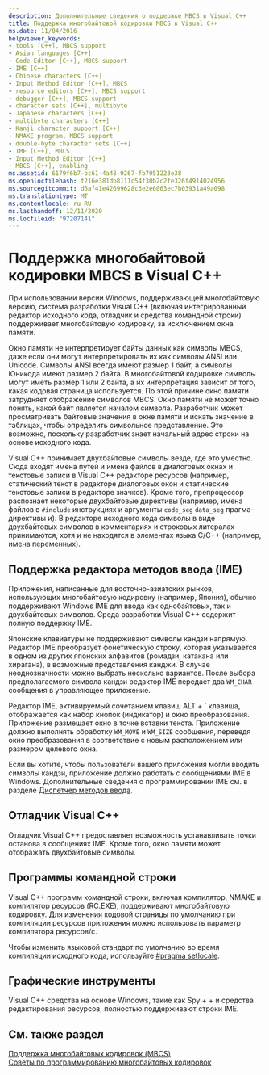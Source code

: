 ```yaml
---
description: Дополнительные сведения о поддержке MBCS в Visual C++
title: Поддержка многобайтовой кодировки MBCS в Visual C++
ms.date: 11/04/2016
helpviewer_keywords:
- tools [C++], MBCS support
- Asian languages [C++]
- Code Editor [C++], MBCS support
- IME [C++]
- Chinese characters [C++]
- Input Method Editor [C++], MBCS
- resource editors [C++], MBCS support
- debugger [C++], MBCS support
- character sets [C++], multibyte
- Japanese characters [C++]
- multibyte characters [C++]
- Kanji character support [C++]
- NMAKE program, MBCS support
- double-byte character sets [C++]
- IME [C++], MBCS
- Input Method Editor [C++]
- MBCS [C++], enabling
ms.assetid: 6179f6b7-bc61-4a48-9267-fb7951223e38
ms.openlocfilehash: f216e381db8111c54f30b2c2fe326f4914024956
ms.sourcegitcommit: d6af41e42699628c3e2e6063ec7b03931a49a098
ms.translationtype: MT
ms.contentlocale: ru-RU
ms.lasthandoff: 12/11/2020
ms.locfileid: "97207141"
---
```

# <a name="mbcs-support-in-visual-c"></a>Поддержка многобайтовой кодировки MBCS в Visual C++

При использовании версии Windows, поддерживающей многобайтовую версию, система разработки Visual C++ (включая интегрированный редактор исходного кода, отладчик и средства командной строки) поддерживает многобайтовую кодировку, за исключением окна памяти.

Окно памяти не интерпретирует байты данных как символы MBCS, даже если они могут интерпретировать их как символы ANSI или Unicode. Символы ANSI всегда имеют размер 1 байт, а символы Юникода имеют размер 2 байта. В многобайтовой кодировке символы могут иметь размер 1 или 2 байта, а их интерпретация зависит от того, какая кодовая страница используется. По этой причине окно памяти затрудняет отображение символов MBCS. Окно памяти не может точно понять, какой байт является началом символа. Разработчик может просматривать байтовые значения в окне памяти и искать значение в таблицах, чтобы определить символьное представление. Это возможно, поскольку разработчик знает начальный адрес строки на основе исходного кода.

Visual C++ принимает двухбайтовые символы везде, где это уместно. Сюда входят имена путей и имена файлов в диалоговых окнах и текстовые записи в Visual C++ редакторе ресурсов (например, статический текст в редакторе диалоговых окон и статические текстовые записи в редакторе значков). Кроме того, препроцессор распознает некоторые двухбайтовые директивы (например, имена файлов в `#include` инструкциях и аргументы `code_seg` `data_seg` прагма-директивы и). В редакторе исходного кода символы в виде двухбайтовых символов в комментариях и строковых литералах принимаются, хотя и не находятся в элементах языка C/C++ (например, имена переменных).

## <a name="support-for-the-input-method-editor-ime"></a><a name="_core_support_for_the_input_method_editor_.28.ime.29"></a> Поддержка редактора методов ввода (IME)

Приложения, написанные для восточно-азиатских рынков, использующих многобайтовую кодировку (например, Япония), обычно поддерживают Windows IME для ввода как однобайтовых, так и двухбайтовых символов. Среда разработки Visual C++ содержит полную поддержку IME.

Японские клавиатуры не поддерживают символы кандзи напрямую. Редактор IME преобразует фонетическую строку, которая указывается в одном из других японских алфавитов (ромадзи, катакана или хирагана), в возможные представления канджи. В случае неоднозначности можно выбрать несколько вариантов. После выбора предполагаемого символа кандзи редактор IME передает два `WM_CHAR` сообщения в управляющее приложение.

Редактор IME, активируемый сочетанием клавиш ALT + \` клавиша, отображается как набор кнопок (индикатор) и окно преобразования. Приложение размещает окно в точке вставки текста. Приложение должно выполнять обработку `WM_MOVE` и `WM_SIZE` сообщения, переведя окно преобразования в соответствие с новым расположением или размером целевого окна.

Если вы хотите, чтобы пользователи вашего приложения могли вводить символы кандзи, приложение должно работать с сообщениями IME в Windows. Дополнительные сведения о программировании IME см. в разделе [Диспетчер методов ввода](/windows/win32/intl/input-method-manager).

## <a name="visual-c-debugger"></a>Отладчик Visual C++

Отладчик Visual C++ предоставляет возможность устанавливать точки останова в сообщениях IME. Кроме того, окно памяти может отображать двухбайтовые символы.

## <a name="command-line-tools"></a>Программы командной строки

Visual C++ программ командной строки, включая компилятор, NMAKE и компилятор ресурсов (RC.EXE), поддерживают многобайтовую кодировку. Для изменения кодовой страницы по умолчанию при компиляции ресурсов приложения можно использовать параметр компилятора ресурсов/c.

Чтобы изменить языковой стандарт по умолчанию во время компиляции исходного кода, используйте [#pragma setlocale](../preprocessor/setlocale.md).

## <a name="graphical-tools"></a>Графические инструменты

Visual C++ средства на основе Windows, такие как Spy + + и средства редактирования ресурсов, полностью поддерживают строки IME.

## <a name="see-also"></a>См. также раздел

[Поддержка многобайтовых кодировок (MBCS)](../text/support-for-multibyte-character-sets-mbcss.md)<br/>
[Советы по программированию многобайтовых кодировок](../text/mbcs-programming-tips.md)
